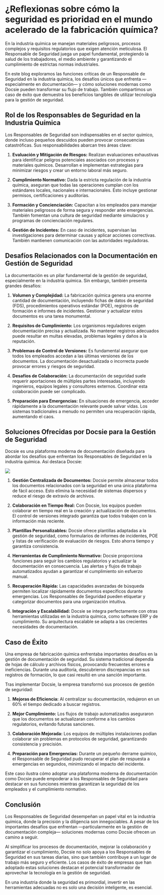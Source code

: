 # ¿Reflexionas sobre cómo la seguridad es prioridad en el mundo acelerado de la fabricación química?

En la industria química se manejan materiales peligrosos, procesos complejos y requisitos regulatorios que exigen atención meticulosa. El Responsable de Seguridad juega un papel fundamental, protegiendo la salud de los trabajadores, el medio ambiente y garantizando el cumplimiento de estrictas normas industriales.

En este blog exploramos las funciones críticas de un Responsable de Seguridad en la industria química, los desafíos únicos que enfrenta —especialmente en documentación— y cómo soluciones modernas como Docsie pueden transformar su flujo de trabajo. También compartimos un caso de éxito que demuestra los beneficios tangibles de utilizar tecnología para la gestión de seguridad.

## Rol de los Responsables de Seguridad en la Industria Química

Los Responsables de Seguridad son indispensables en el sector químico, donde incluso pequeños descuidos pueden provocar consecuencias catastróficas. Sus responsabilidades abarcan tres áreas clave:

1. **Evaluación y Mitigación de Riesgos:** Realizan evaluaciones exhaustivas para identificar peligros potenciales asociados con procesos y materiales químicos. Desarrollan e implementan estrategias para minimizar riesgos y crear un entorno laboral más seguro.

2. **Cumplimiento Normativo:** Dada la estricta regulación de la industria química, aseguran que todas las operaciones cumplan con los estándares locales, nacionales e internacionales. Esto incluye gestionar permisos, certificaciones y auditorías.

3. **Formación y Concienciación:** Capacitan a los empleados para manejar materiales peligrosos de forma segura y responder ante emergencias. También fomentan una cultura de seguridad mediante simulacros y programas de concienciación regulares.

4. **Gestión de Incidentes:** En caso de incidentes, supervisan las investigaciones para determinar causas y aplicar acciones correctivas. También mantienen comunicación con las autoridades reguladoras.

## Desafíos Relacionados con la Documentación en Gestión de Seguridad

La documentación es un pilar fundamental de la gestión de seguridad, especialmente en la industria química. Sin embargo, también presenta grandes desafíos:

1. **Volumen y Complejidad:** La fabricación química genera una enorme cantidad de documentación, incluyendo fichas de datos de seguridad (FDS), procedimientos operativos estándar (POE), registros de formación e informes de incidentes. Gestionar y actualizar estos documentos es una tarea monumental.

2. **Requisitos de Cumplimiento:** Los organismos reguladores exigen documentación precisa y actualizada. No mantener registros adecuados puede resultar en multas elevadas, problemas legales y daños a la reputación.

3. **Problemas de Control de Versiones:** Es fundamental asegurar que todos los empleados accedan a las últimas versiones de los documentos. La documentación desactualizada o incorrecta puede provocar errores y riesgos de seguridad.

4. **Desafíos de Colaboración:** La documentación de seguridad suele requerir aportaciones de múltiples partes interesadas, incluyendo ingenieros, equipos legales y consultores externos. Coordinar esta colaboración puede ser complicado.

5. **Preparación para Emergencias:** En situaciones de emergencia, acceder rápidamente a la documentación relevante puede salvar vidas. Los sistemas tradicionales a menudo no permiten una recuperación rápida, aumentando el caos.

## Soluciones Ofrecidas por Docsie para la Gestión de Seguridad

Docsie es una plataforma moderna de documentación diseñada para abordar los desafíos que enfrentan los Responsables de Seguridad en la industria química. Así destaca Docsie:

![](https://cdn.docsie.io/workspace_PxAvC1Uenuc7ad6H3/doc_wn84Jkoc6hIMTO2eE/file_XE9A0ZiXYWRebMpME/image_4d67d10a-bea3-f4ec-c7ae-35d74bce7fff.jpg)

1. **Gestión Centralizada de Documentos:** Docsie permite almacenar todos los documentos relacionados con la seguridad en una única plataforma de fácil acceso. Esto elimina la necesidad de sistemas dispersos y reduce el riesgo de extravío de archivos.

2. **Colaboración en Tiempo Real:** Con Docsie, los equipos pueden colaborar en tiempo real en la creación y actualización de documentos. El control de versiones integrado garantiza que todos trabajen con la información más reciente.

3. **Plantillas Personalizables:** Docsie ofrece plantillas adaptadas a la gestión de seguridad, como formularios de informes de incidentes, POE y listas de verificación de evaluación de riesgos. Esto ahorra tiempo y garantiza consistencia.

4. **Herramientas de Cumplimiento Normativo:** Docsie proporciona funciones para seguir los cambios regulatorios y actualizar la documentación en consecuencia. Las alertas y flujos de trabajo automatizados ayudan a garantizar el cumplimiento sin esfuerzo manual.

5. **Recuperación Rápida:** Las capacidades avanzadas de búsqueda permiten localizar rápidamente documentos específicos durante emergencias. Los Responsables de Seguridad pueden etiquetar y categorizar documentos para una organización intuitiva.

6. **Integración y Escalabilidad:** Docsie se integra perfectamente con otras herramientas utilizadas en la industria química, como software ERP y de cumplimiento. Su arquitectura escalable se adapta a las crecientes necesidades de documentación.

## Caso de Éxito

Una empresa de fabricación química enfrentaba importantes desafíos en la gestión de documentación de seguridad. Su sistema tradicional dependía de hojas de cálculo y archivos físicos, provocando frecuentes errores e ineficiencias. Durante una auditoría, descubrieron discrepancias en sus registros de formación, lo que casi resultó en una sanción importante.

Tras implementar Docsie, la empresa transformó sus procesos de gestión de seguridad:

1. **Mejoras de Eficiencia:** Al centralizar su documentación, redujeron en un 60% el tiempo dedicado a buscar registros.

2. **Mejor Cumplimiento:** Los flujos de trabajo automatizados aseguraron que los documentos se actualizaran conforme a los cambios regulatorios, evitando futuras sanciones.

3. **Colaboración Mejorada:** Los equipos de múltiples instalaciones podían colaborar sin problemas en protocolos de seguridad, garantizando consistencia y precisión.

4. **Preparación para Emergencias:** Durante un pequeño derrame químico, el Responsable de Seguridad pudo recuperar el plan de respuesta a emergencias en segundos, minimizando el impacto del incidente.

Este caso ilustra cómo adoptar una plataforma moderna de documentación como Docsie puede empoderar a los Responsables de Seguridad para destacar en sus funciones mientras garantizan la seguridad de los empleados y el cumplimiento normativo.

## Conclusión

Los Responsables de Seguridad desempeñan un papel vital en la industria química, donde la precisión y la diligencia son innegociables. A pesar de los importantes desafíos que enfrentan —particularmente en la gestión de documentación compleja— soluciones modernas como Docsie ofrecen un camino a seguir.

Al simplificar los procesos de documentación, mejorar la colaboración y garantizar el cumplimiento, Docsie no solo apoya a los Responsables de Seguridad en sus tareas diarias, sino que también contribuye a un lugar de trabajo más seguro y eficiente. Los casos de éxito de empresas que han adoptado estas soluciones destacan el potencial transformador de aprovechar la tecnología en la gestión de seguridad.

En una industria donde la seguridad es primordial, invertir en las herramientas adecuadas no es solo una decisión inteligente, es esencial.